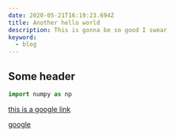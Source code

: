 ```yaml
---
date: 2020-05-21T16:19:23.694Z
title: Another hello world
description: This is gonna be so good I swear
keyword:
  - blog
---
```

## Some header

```python
import numpy as np
```

[this is a google link](google.com)

[google](google)